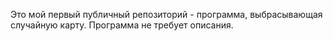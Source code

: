 Это мой первый публичный репозиторий - программа, выбрасывающая случайную карту.
Программа не требует описания.
